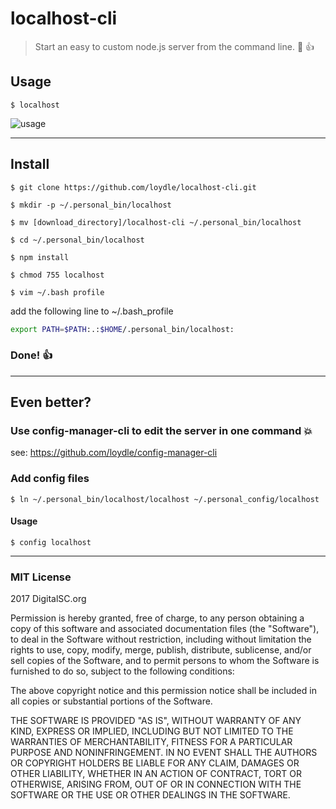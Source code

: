 # localhost-cli 
> Start an easy to custom node.js server from the command line. :seedling: :thumbsup:

## Usage
`$ localhost` 

![usage](https://img11.hostingpics.net/pics/997803Capturedcran20171006221435.png)

----------
## Install 

`$ git clone https://github.com/loydle/localhost-cli.git`

`$ mkdir -p ~/.personal_bin/localhost`

`$ mv [download_directory]/localhost-cli ~/.personal_bin/localhost`

`$ cd ~/.personal_bin/localhost`

`$ npm install`

`$ chmod 755 localhost`

`$ vim ~/.bash profile`


add the following line to ~/.bash_profile 

```bash
export PATH=$PATH:.:$HOME/.personal_bin/localhost:

```
### Done! :thumbsup:

----------

## Even better?
###  Use config-manager-cli to edit the server in one command :boom:
see: https://github.com/loydle/config-manager-cli

### Add config files
`$ ln ~/.personal_bin/localhost/localhost ~/.personal_config/localhost`

#### Usage
`$ config localhost`


-----------------

### MIT License

2017 DigitalSC.org

Permission is hereby granted, free of charge, to any person obtaining a copy
of this software and associated documentation files (the "Software"), to deal
in the Software without restriction, including without limitation the rights
to use, copy, modify, merge, publish, distribute, sublicense, and/or sell
copies of the Software, and to permit persons to whom the Software is
furnished to do so, subject to the following conditions:

The above copyright notice and this permission notice shall be included in all
copies or substantial portions of the Software.

THE SOFTWARE IS PROVIDED "AS IS", WITHOUT WARRANTY OF ANY KIND, EXPRESS OR
IMPLIED, INCLUDING BUT NOT LIMITED TO THE WARRANTIES OF MERCHANTABILITY,
FITNESS FOR A PARTICULAR PURPOSE AND NONINFRINGEMENT. IN NO EVENT SHALL THE
AUTHORS OR COPYRIGHT HOLDERS BE LIABLE FOR ANY CLAIM, DAMAGES OR OTHER
LIABILITY, WHETHER IN AN ACTION OF CONTRACT, TORT OR OTHERWISE, ARISING FROM,
OUT OF OR IN CONNECTION WITH THE SOFTWARE OR THE USE OR OTHER DEALINGS IN THE
SOFTWARE.
